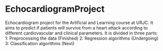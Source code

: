 # EchocardiogramProject
Echocardiogram project for the Artificial and Learning course at URJC. It aims to predict if patients will survive from a heart attack according to different cardiovascular and clinical parameters. It is divided in three parts: 
1: Preprocessing the data (Finished)
2: Regression algorithms (Undergoing)
3: Classification algorithms (Next)

